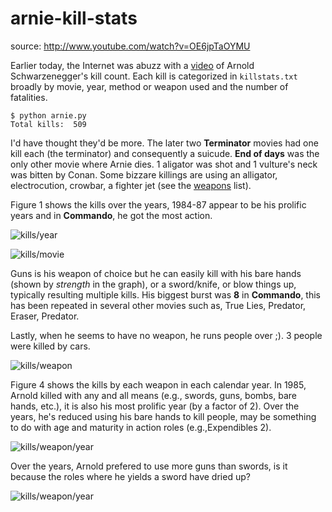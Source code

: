 arnie-kill-stats
================
source: http://www.youtube.com/watch?v=OE6jpTaOYMU

Earlier today, the Internet was abuzz with a [video](http://www.youtube.com/watch?v=OE6jpTaOYMU) of Arnold Schwarzenegger's kill count. Each kill is categorized in ```killstats.txt``` broadly by movie, year, method or weapon used and the number of fatalities.

```
$ python arnie.py 
Total kills:  509
```


I'd have thought they'd be more.  The later two __Terminator__ movies had one kill each (the terminator) and consequently a suicude. __End of days__ was the only other movie where Arnie dies.
1 aligator was shot and 1 vulture's neck was bitten by Conan. Some bizzare killings are using an alligator, electrocution, crowbar, a fighter jet (see the [weapons](https://github.com/vr000m/arnie-kill-stats/blob/master/_weapon.log) list).

Figure 1 shows the kills over the years, 1984-87 appear to be his prolific years and in __Commando__, he got the most action.

![kills/year](https://raw.github.com/vr000m/arnie-kill-stats/master/graph_year.png "Figure 1: kills per year")

![kills/movie](https://raw.github.com/vr000m/arnie-kill-stats/master/graph_movie.png "Figure 2: kills in each movie")

Guns is his weapon of choice but he can easily kill with his bare hands (shown by *strength* in the graph), or a sword/knife, or blow things up, typically resulting multiple kills. His biggest burst was **8** in __Commando__, this has been repeated in several other movies such as, True Lies, Predator, Eraser, Predator.

Lastly, when he seems to have no weapon, he runs people over ;). 3 people were killed by cars.

![kills/weapon](https://raw.github.com/vr000m/arnie-kill-stats/master/graph_weapon.png "Figure 3: Kills by differnt weapons")

Figure 4 shows the kills by each weapon in each calendar year. In 1985, Arnold killed with any and all means (e.g., swords, guns, bombs, bare hands, etc.), it is also his most prolific year (by a factor of 2). Over the years, he's reduced using his bare hands to kill people, may be something to do with age and maturity in action roles (e.g.,Expendibles 2).

![kills/weapon/year](https://raw.github.com/vr000m/arnie-kill-stats/master/graph_skills_rowstacked.png "Figure 4: Kills by weapon over the years -- Stacked histogram")

Over the years, Arnold prefered to use more guns than swords, is it because the roles where he yields a sword have dried up?

![kills/weapon/year](https://raw.github.com/vr000m/arnie-kill-stats/master/graph_skills.png "Figure 5: Kills by weapon over the years -- Histogram")
